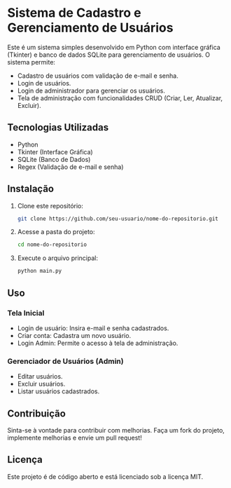 # Sistema de Cadastro e Gerenciamento de Usuários

Este é um sistema simples desenvolvido em Python com interface gráfica (Tkinter) e banco de dados SQLite para gerenciamento de usuários. O sistema permite:

- Cadastro de usuários com validação de e-mail e senha.
- Login de usuários.
- Login de administrador para gerenciar os usuários.
- Tela de administração com funcionalidades CRUD (Criar, Ler, Atualizar, Excluir).

## Tecnologias Utilizadas
- Python
- Tkinter (Interface Gráfica)
- SQLite (Banco de Dados)
- Regex (Validação de e-mail e senha)

## Instalação
1. Clone este repositório:
   ```bash
   git clone https://github.com/seu-usuario/nome-do-repositorio.git
   ```
2. Acesse a pasta do projeto:
   ```bash
   cd nome-do-repositorio
   ```
3. Execute o arquivo principal:
   ```bash
   python main.py
   ```

## Uso
### Tela Inicial
- Login de usuário: Insira e-mail e senha cadastrados.
- Criar conta: Cadastra um novo usuário.
- Login Admin: Permite o acesso à tela de administração.

### Gerenciador de Usuários (Admin)
- Editar usuários.
- Excluir usuários.
- Listar usuários cadastrados.

## Contribuição
Sinta-se à vontade para contribuir com melhorias. Faça um fork do projeto, implemente melhorias e envie um pull request!

## Licença
Este projeto é de código aberto e está licenciado sob a licença MIT.

